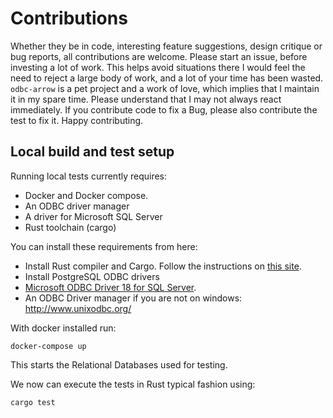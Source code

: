 # Contributions

Whether they be in code, interesting feature suggestions, design critique or bug reports, all contributions are welcome. Please start an issue, before investing a lot of work. This helps avoid situations there I would feel the need to reject a large body of work, and a lot of your time has been wasted. `odbc-arrow` is a pet project and a work of love, which implies that I maintain it in my spare time. Please understand that I may not always react immediately. If you contribute code to fix a Bug, please also contribute the test to fix it. Happy contributing.

## Local build and test setup

Running local tests currently requires:

* Docker and Docker compose.
* An ODBC driver manager
* A driver for Microsoft SQL Server
* Rust toolchain (cargo)

You can install these requirements from here:

* Install Rust compiler and Cargo. Follow the instructions on [this site](https://www.rust-lang.org/en-US/install.html).
* Install PostgreSQL ODBC drivers
* [Microsoft ODBC Driver 18 for SQL Server](https://docs.microsoft.com/en-us/sql/connect/odbc/download-odbc-driver-for-sql-server?view=sql-server-ver15).
* An ODBC Driver manager if you are not on windows: <http://www.unixodbc.org/>

With docker installed run:

```shell
docker-compose up
```

This starts the Relational Databases used for testing.

We now can execute the tests in Rust typical fashion using:

```shell
cargo test
```
